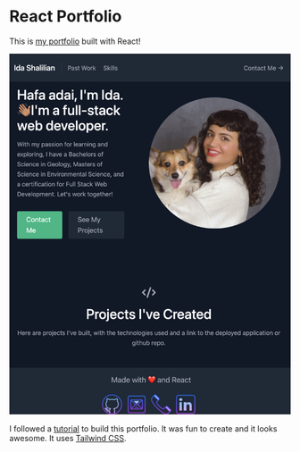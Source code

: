 # React Portfolio

This is [my portfolio](https://corgimaman.github.io/reacc-portfolio/) built with React!

![demo](./public/images/demo.png)

I followed a [tutorial](https://www.freecodecamp.org/news/build-portfolio-website-react/) to build this portfolio. It was fun to create and it looks awesome. It uses [Tailwind CSS](https://tailwindcss.com/).